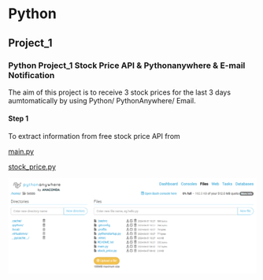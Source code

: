 # Python

## Project_1
### Python Project_1 Stock Price API & Pythonanywhere & E-mail Notification

The aim of this project is to receive 3 stock prices for the last 3 days aumtomatically by using Python/ PythonAnywhere/ Email. 


#### Step 1
To extract information from free stock price API from 

[main.py](https://github.com/sebsebsebsebtimes4/Python/blob/main/main.py)

[stock_price.py](https://github.com/sebsebsebsebtimes4/Python/blob/main/stock_price.py)

![alt text](pyanywhere.png)

